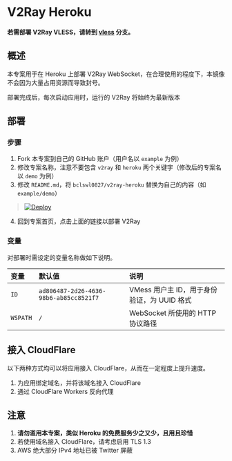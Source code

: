 # V2Ray Heroku

**若需部署 V2Ray VLESS，请转到 [vless](https://github.com/bclswl0827/v2ray-heroku/tree/vless) 分支。**

## 概述

本专案用于在 Heroku 上部署 V2Ray WebSocket，在合理使用的程度下，本镜像不会因为大量占用资源而导致封号。

部署完成后，每次启动应用时，运行的 V2Ray 将始终为最新版本

## 部署

### 步骤

  1. Fork 本专案到自己的 GitHub 账户（用户名以 `example` 为例）
  2. 修改专案名称，注意不要包含 `v2ray` 和 `heroku` 两个关键字（修改后的专案名以 `demo` 为例）
  3. 修改 `README.md`，将 `bclswl0827/v2ray-heroku` 替换为自己的内容（如 `example/demo`）

> [![Deploy](https://www.herokucdn.com/deploy/button.png)](https://dashboard.heroku.com/new?template=https://github.com/chaoshenzhanshi/sb)

  4. 回到专案首页，点击上面的链接以部署 V2Ray

### 变量

对部署时需设定的变量名称做如下说明。

| 变量     | 默认值                                 | 说明                                        |
| :------- | :------------------------------------- | :------------------------------------------ |
| `ID`     | `ad806487-2d26-4636-98b6-ab85cc8521f7` | VMess 用户主 ID，用于身份验证，为 UUID 格式 |
| `WSPATH` | `/`                                    | WebSocket 所使用的 HTTP 协议路径            |

## 接入 CloudFlare

以下两种方式均可以将应用接入 CloudFlare，从而在一定程度上提升速度。

  1. 为应用绑定域名，并将该域名接入 CloudFlare
  2. 通过 CloudFlare Workers 反向代理

## 注意

  1. **请勿滥用本专案，类似 Heroku 的免费服务少之又少，且用且珍惜**
  2. 若使用域名接入 CloudFlare，请考虑启用 TLS 1.3
  3. AWS 绝大部分 IPv4 地址已被 Twitter 屏蔽
